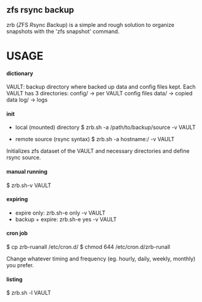 zfs rsync backup
----------------
zrb (*Z*FS *R*sync *B*ackup) is a simple and rough solution to organize snapshots with the 'zfs snapshot' command.

USAGE
=====

#### dictionary
VAULT: backup directory where backed up data and config files kept.
Each VAULT has 3 directories:
config/ -> per VAULT config files
data/ -> copied data
log/ -> logs

#### init
- local (mounted) directory
$ zrb.sh -a /path/to/backup/source -v VAULT

- remote source (rsync syntax)
$ zrb.sh -a hostname:/ -v VAULT


Initializes zfs dataset of the VAULT and necessary directories and define rsync source.

#### manual running
$ zrb.sh-v VAULT

#### expiring
- expire only: zrb.sh-e only -v VAULT
- backup + expire: zrb.sh-e yes -v VAULT

#### cron job
$ cp zrb-ruanall /etc/cron.d/
$ chmod 644 /etc/cron.d/zrb-runall

Change whatever timing and frequency (eg. hourly, daily, weekly, monthly) you prefer.

#### listing
$ zrb.sh -l VAULT
